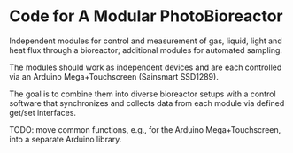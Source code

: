 # Code for A Modular PhotoBioreactor

Independent modules for control and measurement of gas, liquid,
light and heat flux through a bioreactor; additional modules
for automated sampling.

The modules should work as independent devices and are each 
controlled via an Arduino Mega+Touchscreen (Sainsmart SSD1289).

The goal is to combine them into diverse bioreactor setups with
a control software that synchronizes and collects data from each
module via defined get/set interfaces.

TODO: move common functions, e.g., for the Arduino Mega+Touchscreen,
into a separate Arduino library.




